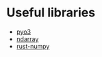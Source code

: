 # Useful libraries

- [pyo3](https://github.com/PyO3/pyo3)
- [ndarray](https://docs.rs/ndarray/0.15.6/ndarray/index.html)
- [rust-numpy](https://github.com/PyO3/rust-numpy)